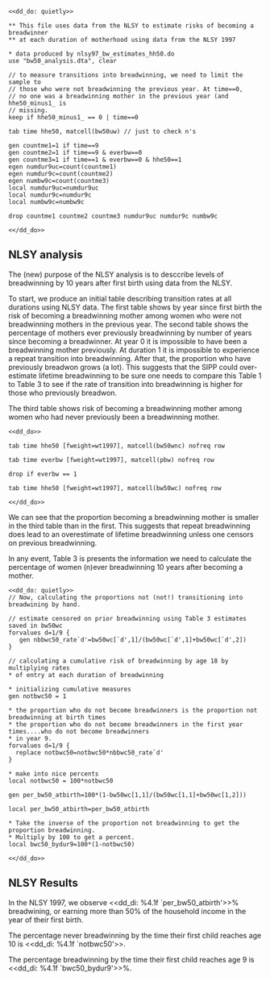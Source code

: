 
~~~~
<<dd_do: quietly>>

** This file uses data from the NLSY to estimate risks of becoming a breadwinner
** at each duration of motherhood using data from the NLSY 1997

* data produced by nlsy97_bw_estimates_hh50.do
use "bw50_analysis.dta", clear

// to measure transitions into breadwinning, we need to limit the sample to 
// those who were not breadwinning the previous year. At time==0, 
// no one was a breadwinning mother in the previous year (and hhe50_minus1_ is 
// missing. 
keep if hhe50_minus1_ == 0 | time==0

tab time hhe50, matcell(bw50uw) // just to check n's 

gen countme1=1 if time==9
gen countme2=1 if time==9 & everbw==0
gen countme3=1 if time==1 & everbw==0 & hhe50==1
egen numdur9uc=count(countme1)
egen numdur9c=count(countme2)
egen numbw9c=count(countme3)
local numdur9uc=numdur9uc
local numdur9c=numdur9c
local numbw9c=numbw9c

drop countme1 countme2 countme3 numdur9uc numdur9c numbw9c

<</dd_do>>
~~~~

NLSY analysis
-----------------------------------------------------------------------
The (new) purpose of the NLSY analysis is to desccribe levels of breadwinning 
by 10 years after first birth using data from the NLSY. 

To start, we produce an initial table describing transition rates at all durations 
using NLSY data. The first table shows by year since first birth the risk of becoming 
a breadwinning mother among women who were not breadwinning mothers in the previous 
year. The second table shows the percentage of mothers ever previously breadwinning by 
number of years since becoming a breadwinner. At year 0 it is impossible to have been a 
breadwinning mother previously. At duration 1 it is impossible to experience a repeat
transition into breadwinning. After that, the proportion who have previously breadwon 
grows (a lot). This suggests that the SIPP could over-estimate lifetime breadwinning to 
be sure one needs to compare this Table 1 to Table 3 to see if the rate of transition
into breadwinning is higher for those who previously breadwon. 

The third table shows risk of becoming a breadwinning mother among women 
who had never previously been a breadwinning mother.

~~~~
<<dd_do>>

tab time hhe50 [fweight=wt1997], matcell(bw50wnc) nofreq row

tab time everbw [fweight=wt1997], matcell(pbw) nofreq row

drop if everbw == 1 

tab time hhe50 [fweight=wt1997], matcell(bw50wc) nofreq row

<</dd_do>>
~~~~

We can see that the proportion becoming a breadwinning mother is smaller in the third table
than in the first. This suggests that repeat breadwinning does lead to an overestimate of 
lifetime breadwinning unless one censors on previous breadwinning. 

In any event, Table 3 is presents the information we need to calculate the percentage of women 
(n)ever breadwinning 10 years after becoming a mother. 

~~~~
<<dd_do: quietly>>
// Now, calculating the proportions not (not!) transitioning into breadwining by hand.

// estimate censored on prior breadwinning using Table 3 estimates saved in bw50wc
forvalues d=1/9 {
   gen nbbwc50_rate`d'=bw50wc[`d',1]/(bw50wc[`d',1]+bw50wc[`d',2])
}

// calculating a cumulative risk of breadwinning by age 18 by multiplying rates
* of entry at each duration of breadwinning

* initializing cumulative measures
gen notbwc50 = 1

* the proportion who do not become breadwinners is the proportion not breadwinning at birth times
* the proportion who do not become breadwinners in the first year times....who do not become breadwinners
* in year 9.
forvalues d=1/9 {
  replace notbwc50=notbwc50*nbbwc50_rate`d'
}

* make into nice percents
local notbwc50 = 100*notbwc50

gen per_bw50_atbirth=100*(1-bw50wc[1,1]/(bw50wc[1,1]+bw50wc[1,2]))

local per_bw50_atbirth=per_bw50_atbirth

* Take the inverse of the proportion not breadwinning to get the proportion breadwinning.
* Multiply by 100 to get a percent.
local bwc50_bydur9=100*(1-notbwc50)

<</dd_do>>
~~~~

NLSY Results
--------------------------------------------------------------------------------

In the NLSY 1997, we observe <<dd_di: %4.1f `per_bw50_atbirth'>>% breadwining, 
or earning more than 50% of the household income in the year of their first birth. 

The percentage never breadwinning by the time their first child reaches age 10 
is <<dd_di: %4.1f `notbwc50'>>.

The percentage breadwinning by the time their first child reaches age 9 is <<dd_di: %4.1f `bwc50_bydur9'>>%.

